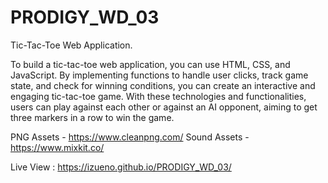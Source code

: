 # PRODIGY_WD_03

Tic-Tac-Toe Web Application.

To build a tic-tac-toe web application, you can use HTML, CSS, and JavaScript. 
By implementing functions to handle user clicks, track game state, and check for winning conditions, 
you can create an interactive and engaging tic-tac-toe game. With these technologies and functionalities, 
users can play against each other or against an AI opponent, aiming to get three markers in a row to win the game.

PNG Assets - https://www.cleanpng.com/
Sound Assets - https://www.mixkit.co/

Live View : https://izueno.github.io/PRODIGY_WD_03/
